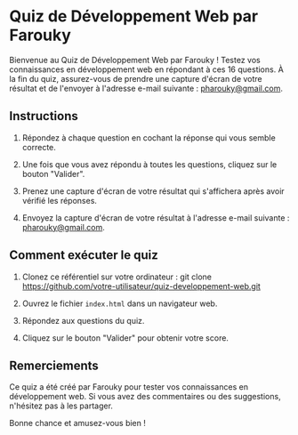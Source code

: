 # Quiz de Développement Web par Farouky

Bienvenue au Quiz de Développement Web par Farouky ! Testez vos connaissances en développement web en répondant à ces 16 questions. À la fin du quiz, assurez-vous de prendre une capture d'écran de votre résultat et de l'envoyer à l'adresse e-mail suivante : pharouky@gmail.com.

## Instructions

1. Répondez à chaque question en cochant la réponse qui vous semble correcte.

2. Une fois que vous avez répondu à toutes les questions, cliquez sur le bouton "Valider".

3. Prenez une capture d'écran de votre résultat qui s'affichera après avoir vérifié les réponses.

4. Envoyez la capture d'écran de votre résultat à l'adresse e-mail suivante : pharouky@gmail.com.

## Comment exécuter le quiz

1. Clonez ce référentiel sur votre ordinateur : git clone https://github.com/votre-utilisateur/quiz-developpement-web.git

2. Ouvrez le fichier `index.html` dans un navigateur web.

3. Répondez aux questions du quiz.

4. Cliquez sur le bouton "Valider" pour obtenir votre score.

## Remerciements

Ce quiz a été créé par Farouky pour tester vos connaissances en développement web. Si vous avez des commentaires ou des suggestions, n'hésitez pas à les partager.

Bonne chance et amusez-vous bien !


